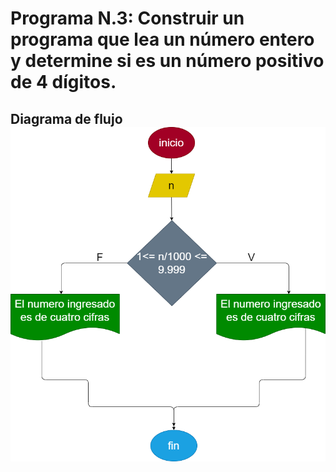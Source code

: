 # Programa N.3: Construir un programa que lea un número entero y determine si es un número positivo de 4 dígitos.

## Diagrama de flujo ![Diagrama de flujo](diagrama.png "Diagrama de flujo")
